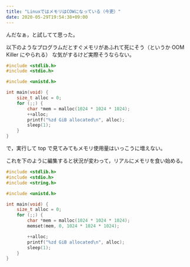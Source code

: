 ```yaml
---
title: "LinuxではメモリはCOWになっている（今更）"
date: 2020-05-29T19:54:38+09:00
---
```


んだなぁ，と試してて思った。

以下のようなプログラムだとすぐメモリがあふれて死にそう（というか OOM Killer にやられる）
な気がするけど実際そうならない。

```c
#include <stdlib.h>
#include <stdio.h>

#include <unistd.h>

int main(void) {
    size_t alloc = 0;
    for (;;) {
        char *mem = malloc(1024 * 1024 * 1024);
        ++alloc;
        printf("%zd GiB allocated\n", alloc);
        sleep(1);
    }
}
```

で，実行して top で見てみてもメモリ使用量はいっこうに増えない。

これを下のように編集すると状況が変わって，リアルにメモリを食い始める。

```c
#include <stdlib.h>
#include <stdio.h>
#include <string.h>

#include <unistd.h>

int main(void) {
    size_t alloc = 0;
    for (;;) {
        char *mem = malloc(1024 * 1024 * 1024);
        memset(mem, 0, 1024 * 1024 * 1024);

        ++alloc;
        printf("%zd GiB allocated\n", alloc);
        sleep(1);
    }
}
```
